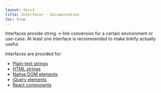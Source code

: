 ```yaml
---
layout: docv3
title: Interfaces · Documentation
toc: true
---
```


Interfaces provide string -> link conversion for a certain environment or
use-case. At least one interface is recommended to make linkify actually useful.

Interfaces are provided for:

* [Plain-text strings](linkify-string.html)
* [HTML strings](linkify-html.html)
* [Native DOM elements](linkify-element.html)
* [jQuery elements](linkify-jquery.html)
* [React components](linkify-react.html)
